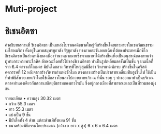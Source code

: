 # Muti-project
# ชิเชนอิตซา
คำอธิบายสถานที่
	ชิเชนอิตซา เป็นแหล่งโบราณคดีขนาดใหญ่ที่สร้างขึ้นโดยชาวมายาในเขตวัฒนธรรม   
  เมโสอเมริกา ตั้งอยู่ในคาบสมุทรยูกาตัง รัฐยูกาตัง ทางภาคตะวันออกเฉียงใต้ของประเทศเม็กซิโก      
  ชิเชนอิตซาเป็นส่วนหนึ่งของเมืองจำนวนมากมายซึ่งพวกมายาได้สร้างขึ้นเพื่อเป็นอนุสรณ์ของเทพเจ้าผู้ทรงกระหายพระโลหิต
	ลักษณะโดยทั่วไปของชิเชนอิตซา ทำเป็นรูปเหลี่ยมลดขั้นเป็นชั้น ๆ บนเนื้อที่ราว 6.4 ตารางกิโลเมตร มีบันไดกลาง 
วิหารที่ใหญ่สุดมีชื่อว่า วิหารแห่งนักรบ สร้างขึ้นในคริสต์ศตวรรษที่ 12 หลังจากสร้างวิหารเก่าแห่งชักโมล ตรงกลางสร้างเป็นปราสาทเหลี่ยมทึบสูงขึ้นไป 
ใช้เป็นที่ทำพิธีสังเวยเทพเจ้าโดยใช้เด็กสาวโยนลงไปถวายเทพเจ้า ณ ที่นั้น รอบ ๆ ห่างออกมาทำเป็นบริเวณตลาดทำนองเดียวกับสถานสถิตยุติธรรมของชาวโรมัน 
ซึ่งอยู่กลางเมืองที่สาธารณะและเป็นที่รวมของฝูงชน

รายละเอียด
•	ความสูง 30.32 เมตร <br />
•	กว้าง 55.3 เมตร <br />
•	ยาว 55.3 เมตร <br />
•	แบ่งเป็น 9 ชั้น <br />
•	มีบันไดทั้ง 4 ด้าน แต่ละด้านมีทั้งหมด 91 ขั้น <br />
•	ขนาดห้องพิธีกรรมโดยประมาณ (กว้าง x ยาว x สูง)  6 x 6 x 6.4 เมตร	<br />
 

